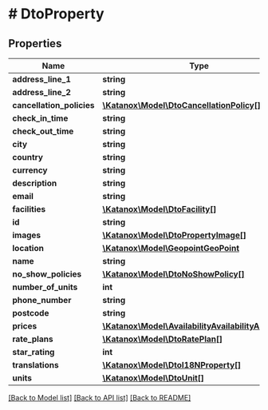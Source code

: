 # # DtoProperty

## Properties

Name | Type | Description | Notes
------------ | ------------- | ------------- | -------------
**address_line_1** | **string** |  | [optional]
**address_line_2** | **string** |  | [optional]
**cancellation_policies** | [**\Katanox\Model\DtoCancellationPolicy[]**](DtoCancellationPolicy.md) |  | [optional]
**check_in_time** | **string** |  | [optional]
**check_out_time** | **string** |  | [optional]
**city** | **string** |  | [optional]
**country** | **string** |  | [optional]
**currency** | **string** |  | [optional]
**description** | **string** |  | [optional]
**email** | **string** |  | [optional]
**facilities** | [**\Katanox\Model\DtoFacility[]**](DtoFacility.md) |  | [optional]
**id** | **string** |  | [optional]
**images** | [**\Katanox\Model\DtoPropertyImage[]**](DtoPropertyImage.md) |  | [optional]
**location** | [**\Katanox\Model\GeopointGeoPoint**](GeopointGeoPoint.md) |  | [optional]
**name** | **string** |  | [optional]
**no_show_policies** | [**\Katanox\Model\DtoNoShowPolicy[]**](DtoNoShowPolicy.md) |  | [optional]
**number_of_units** | **int** |  | [optional]
**phone_number** | **string** |  | [optional]
**postcode** | **string** |  | [optional]
**prices** | [**\Katanox\Model\AvailabilityAvailabilityAndPrice[]**](AvailabilityAvailabilityAndPrice.md) |  | [optional]
**rate_plans** | [**\Katanox\Model\DtoRatePlan[]**](DtoRatePlan.md) |  | [optional]
**star_rating** | **int** |  | [optional]
**translations** | [**\Katanox\Model\DtoI18NProperty[]**](DtoI18NProperty.md) |  | [optional]
**units** | [**\Katanox\Model\DtoUnit[]**](DtoUnit.md) |  | [optional]

[[Back to Model list]](../../README.md#models) [[Back to API list]](../../README.md#endpoints) [[Back to README]](../../README.md)
